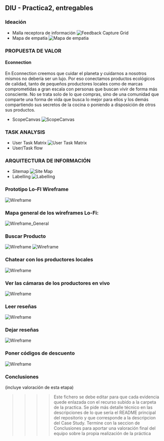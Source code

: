 ## DIU - Practica2, entregables

### Ideación 
* Malla receptora de información
![Feedback Capture Grid](Feedback%20Capture%20Grid.png)
* Mapa de empatía
![Mapa de empatia](Empathy%20Customer%20Map.png)


### PROPUESTA DE VALOR
#### Econnection
En Econnection creemos que cuidar el planeta y cuidarnos a nosotros mismos no debería ser un lujo. Por eso conectamos productos ecológicos de calidad, tanto de pequeños productores locales como de marcas comprometidas a gran escala con personas que buscan vivir de forma más consciente. No se trata solo de lo que compras, sino de una comunidad que comparte una forma de vida que busca lo mejor para ellos y los demás compartiendo sus secretos de la cocina o poniendo a disposición de otros sus productos.


* ScopeCanvas
![ScopeCanvas](ScopeCanvas.png)



### TASK ANALYSIS

* User Task Matrix
![User Task Matrix](TaskRank.png)
* User/Task flow


### ARQUITECTURA DE INFORMACIÓN

* Sitemap
![Site Map](SiteMap.png)
* Labelling 
![Labelling](Labelling.png)

### Prototipo Lo-FI Wireframe 
![Wireframe](Wireframe.png)

### Mapa general de los wireframes Lo-Fi:
![Wireframe_General](w_general.png)

### Buscar Producto
![Wireframe](w1.1.png)
![Wireframe](w1.2.png)

### Chatear con los productores locales
![Wireframe](w2.png)

### Ver las cámaras de los productores en vivo
![Wireframe](w3.png)

### Leer reseñas
![Wireframe](w4.png)

### Dejar reseñas
![Wireframe](w5.png)

### Poner códigos de descuento
![Wireframe](w6.png)

### Conclusiones  
(incluye valoración de esta etapa)

>>>> Este fichero se debe editar para que cada evidencia quede enlazada con el recurso subido a la carpeta de la practica. Se pide más detalle técnico en las descripciones de lo que sería el README principal del repositorio y que corresponde a la descripcion del Case Study.
>>>> Termine con la seccion de Conclusiones para aportar una valoración final del equipo sobre la propia realización de la práctica
